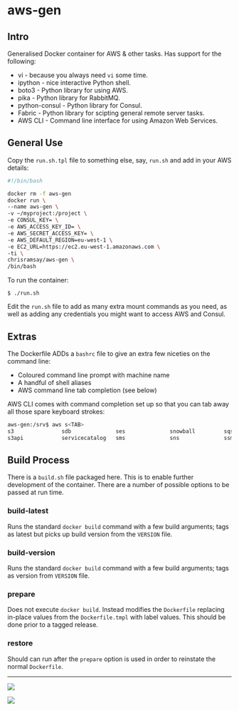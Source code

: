 # aws-gen

## Intro

Generalised Docker container for AWS & other tasks. Has support for the following:

* vi - because you always need `vi` some time.
* ipython - nice interactive Python shell.
* boto3 - Python library for using AWS.
* pika - Python library for RabbitMQ.
* python-consul - Python library for Consul.
* Fabric - Python library for scipting general remote server tasks.
* AWS CLI - Command line interface for using Amazon Web Services.

## General Use

Copy the `run.sh.tpl` file to something else, say, `run.sh` and add in your AWS details:

```bash
#!/bin/bash

docker rm -f aws-gen
docker run \
--name aws-gen \
-v ~/myproject:/project \
-e CONSUL_KEY= \
-e AWS_ACCESS_KEY_ID= \
-e AWS_SECRET_ACCESS_KEY= \
-e AWS_DEFAULT_REGION=eu-west-1 \
-e EC2_URL=https://ec2.eu-west-1.amazonaws.com \
-ti \
chrisramsay/aws-gen \
/bin/bash
```

To run the container:

`$ ./run.sh`

Edit the `run.sh` file to add as many extra mount commands as you need, as well as adding any credentials you might want to access AWS and Consul.

## Extras

The Dockerfile ADDs a `bashrc` file to give an extra few niceties on the command line:

* Coloured command line prompt with machine name
* A handful of shell aliases
* AWS command line tab completion (see below)

AWS CLI comes with command completion set up so that you can tab away all those spare keyboard strokes:

```bash
aws-gen:/srv$ aws s<TAB>
s3               sdb              ses              snowball         sqs              storagegateway   support
s3api            servicecatalog   sms              sns              ssm              sts              swf
```

## Build Process

There is a `build.sh` file packaged here. This is to enable further development of the container. There are a number of possible options to be passed at run time.

### build-latest

Runs the standard `docker build` command with a few build arguments; tags as latest but picks up build version from the `VERSION` file.

### build-version

Runs the standard `docker build` command with a few build arguments; tags as version from `VERSION` file.

### prepare

Does not execute `docker build`. Instead modifies the `Dockerfile` replacing in-place values from the `Dockerfile.tmpl` with label values. This should be done prior to a tagged release.

### restore

Should can run after the `prepare` option is used in order to reinstate the normal `Dockerfile`.

***

[![](https://images.microbadger.com/badges/image/chrisramsay/aws-gen.svg)](https://microbadger.com/images/chrisramsay/aws-gen "Get your own image badge on microbadger.com")

[![](https://images.microbadger.com/badges/version/chrisramsay/aws-gen.svg)](https://microbadger.com/images/chrisramsay/aws-gen "Get your own version badge on microbadger.com")
